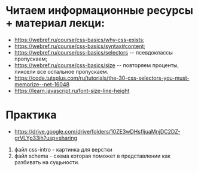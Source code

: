 ﻿# Читаем информационные ресурсы + материал лекци:
 * https://webref.ru/course/css-basics/why-css-exists;
 * https://webref.ru/course/css-basics/syntax#content;
 * https://webref.ru/course/css-basics/selectors -- псевдоклассы пропускаем;
 * https://webref.ru/course/css-basics/size -- повторяем проценты, пиксели все остальное пропускаем.
 * https://code.tutsplus.com/ru/tutorials/the-30-css-selectors-you-must-memorize--net-16048
 * https://learn.javascript.ru/font-size-line-height

 # Практика
* https://drive.google.com/drive/folders/10ZE3wDHsfIjuaMnjDC2DZ-grVLYp33ih?usp=sharing
 1. файл css-intro - картинка для верстки
 2. файл schema -  схема которая поможет в представлении как разбивать на сущьности.

